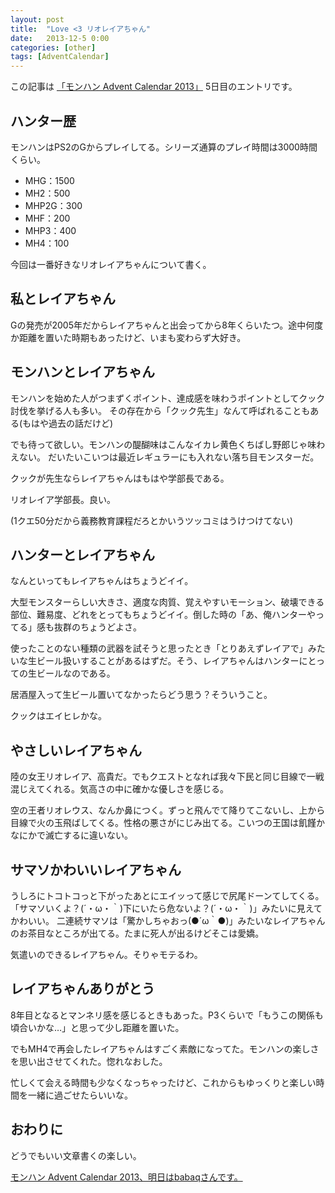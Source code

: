 ```yaml
---
layout: post
title:  "Love <3 リオレイアちゃん"
date:   2013-12-5 0:00
categories: [other]
tags: [AdventCalendar]
---
```



この記事は [「モンハン Advent Calendar 2013」](http://www.adventar.org/calendars/80) 5日目のエントリです。

<!-- more -->

## ハンター歴

モンハンはPS2のGからプレイしてる。シリーズ通算のプレイ時間は3000時間くらい。

* MHG：1500
* MH2：500
* MHP2G：300
* MHF：200
* MHP3：400
* MH4：100

今回は一番好きなリオレイアちゃんについて書く。

## 私とレイアちゃん

Gの発売が2005年だからレイアちゃんと出会ってから8年くらいたつ。途中何度か距離を置いた時期もあったけど、いまも変わらず大好き。


## モンハンとレイアちゃん

モンハンを始めた人がつまずくポイント、達成感を味わうポイントとしてクック討伐を挙げる人も多い。
その存在から「クック先生」なんて呼ばれることもある(もはや過去の話だけど)

でも待って欲しい。モンハンの醍醐味はこんなイカレ黄色くちばし野郎じゃ味わえない。
だいたいこいつは最近レギュラーにも入れない落ち目モンスターだ。

クックが先生ならレイアちゃんはもはや学部長である。

リオレイア学部長。良い。

(1クエ50分だから義務教育課程だろとかいうツッコミはうけつけてない)


## ハンターとレイアちゃん

なんといってもレイアちゃんはちょうどイイ。

大型モンスターらしい大きさ、適度な肉質、覚えやすいモーション、破壊できる部位、難易度、どれをとってもちょうどイイ。倒した時の「あ、俺ハンターやってる」感も抜群のちょうどよさ。

使ったことのない種類の武器を試そうと思ったとき「とりあえずレイアで」みたいな生ビール扱いすることがあるはずだ。そう、レイアちゃんはハンターにとっての生ビールなのである。

居酒屋入って生ビール置いてなかったらどう思う？そういうこと。

クックはエイヒレかな。


## やさしいレイアちゃん

陸の女王リオレイア、高貴だ。でもクエストとなれば我々下民と同じ目線で一戦混じえてくれる。気高さの中に確かな優しさを感じる。

空の王者リオレウス、なんか鼻につく。ずっと飛んでて降りてこないし、上から目線で火の玉飛ばしてくる。性格の悪さがにじみ出てる。こいつの王国は飢饉かなにかで滅亡するに違いない。


## サマソかわいいレイアちゃん

うしろにトコトコっと下がったあとにエイッって感じで尻尾ドーンてしてくる。「サマソいくよ？(´・ω・｀)下にいたら危ないよ？(´・ω・｀)」みたいに見えてかわいい。
二連続サマソは「驚かしちゃおっ(●´ω｀●)」みたいなレイアちゃんのお茶目なところが出てる。たまに死人が出るけどそこは愛嬌。

気遣いのできるレイアちゃん。そりゃモテるわ。


## レイアちゃんありがとう

8年目となるとマンネリ感を感じるときもあった。P3くらいで「もうこの関係も頃合いかな…」と思って少し距離を置いた。

でもMH4で再会したレイアちゃんはすごく素敵になってた。モンハンの楽しさを思い出させてくれた。惚れなおした。

忙しくて会える時間も少なくなっちゃったけど、これからもゆっくりと楽しい時間を一緒に過ごせたらいいな。


## おわりに

どうでもいい文章書くの楽しい。

[モンハン Advent Calendar 2013、明日はbabaqさんです。](http://www.adventar.org/calendars/80)
